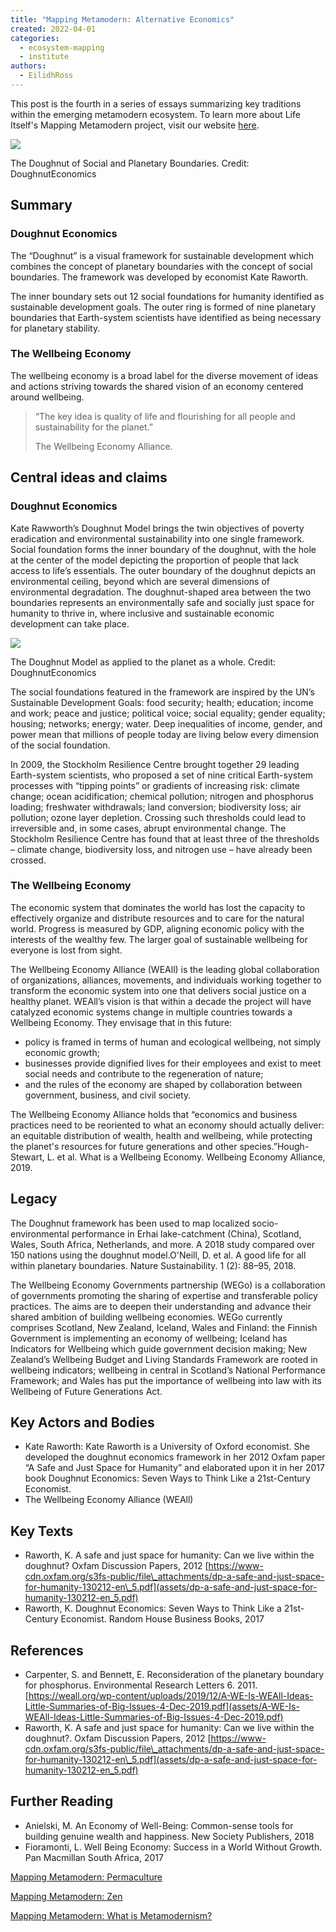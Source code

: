 ```yaml
---
title: "Mapping Metamodern: Alternative Economics"
created: 2022-04-01
categories: 
  - ecosystem-mapping
  - institute
authors: 
  - EilidhRoss
---
```


This post is the fourth in a series of essays summarizing key traditions within the emerging metamodern ecosystem. To learn more about Life Itself's Mapping Metamodern project, visit our website [here](https://ecosystem.lifeitself.org/).

![](assets/images/Doughnut_economics_shwyyy.jpg)

The Doughnut of Social and Planetary Boundaries. Credit: DoughnutEconomics

## Summary

### Doughnut Economics

The “Doughnut” is a visual framework for sustainable development which combines the concept of planetary boundaries with the concept of social boundaries. The framework was developed by economist Kate Raworth.

The inner boundary sets out 12 social foundations for humanity identified as sustainable development goals. The outer ring is formed of nine planetary boundaries that Earth-system scientists have identified as being necessary for planetary stability.

### The Wellbeing Economy

The wellbeing economy is a broad label for the diverse movement of ideas and actions striving towards the shared vision of an economy centered around wellbeing.

> “The key idea is quality of life and flourishing for all people and sustainability for the planet.”
> 
> The Wellbeing Economy Alliance.

## Central ideas and claims

### Doughnut Economics

Kate Rawworth’s Doughnut Model brings the twin objectives of poverty eradication and environmental sustainability into one single framework. Social foundation forms the inner boundary of the doughnut, with the hole at the center of the model depicting the proportion of people that lack access to life’s essentials. The outer boundary of the doughnut depicts an environmental ceiling, beyond which are several dimensions of environmental degradation. The doughnut-shaped area between the two boundaries represents an environmentally safe and socially just space for humanity to thrive in, where inclusive and sustainable economic development can take place.

![](assets/images/doughnut_xgqrmo.jpg)

The Doughnut Model as applied to the planet as a whole. Credit: DoughnutEconomics

The social foundations featured in the framework are inspired by the UN’s Sustainable Development Goals: food security; health; education; income and work; peace and justice; political voice; social equality; gender equality; housing; networks; energy; water. Deep inequalities of income, gender, and power mean that millions of people today are living below every dimension of the social foundation.

In 2009, the Stockholm Resilience Centre brought together 29 leading Earth-system scientists, who proposed a set of nine critical Earth-system processes with “tipping points” or gradients of increasing risk: climate change; ocean acidification; chemical pollution; nitrogen and phosphorus loading; freshwater withdrawals; land conversion; biodiversity loss; air pollution; ozone layer depletion. Crossing such thresholds could lead to irreversible and, in some cases, abrupt environmental change. The Stockholm Resilience Centre has found that at least three of the thresholds – climate change, biodiversity loss, and nitrogen use – have already been crossed.

### The Wellbeing Economy

The economic system that dominates the world has lost the capacity to effectively organize and distribute resources and to care for the natural world. Progress is measured by GDP, aligning economic policy with the interests of the wealthy few. The larger goal of sustainable wellbeing for everyone is lost from sight.

The Wellbeing Economy Alliance (WEAll) is the leading global collaboration of organizations, alliances, movements, and individuals working together to transform the economic system into one that delivers social justice on a healthy planet. WEAll’s vision is that within a decade the project will have catalyzed economic systems change in multiple countries towards a Wellbeing Economy. They envisage that in this future:

- policy is framed in terms of human and ecological wellbeing, not simply economic growth;
- businesses provide dignified lives for their employees and exist to meet social needs and contribute to the regeneration of nature;
- and the rules of the economy are shaped by collaboration between government, business, and civil society.

The Wellbeing Economy Alliance holds that “economics and business practices need to be reoriented to what an economy should actually deliver: an equitable distribution of wealth, health and wellbeing, while protecting the planet's resources for future generations and other species.”Hough-Stewart, L. et al. What is a Wellbeing Economy. Wellbeing Economy Alliance, 2019.

## Legacy

The Doughnut framework has been used to map localized socio-environmental performance in Erhai lake-catchment (China), Scotland, Wales, South Africa, Netherlands, and more. A 2018 study compared over 150 nations using the doughnut model.O'Neill, D. et al. A good life for all within planetary boundaries. Nature Sustainability. 1 (2): 88–95, 2018.

The Wellbeing Economy Governments partnership (WEGo) is a collaboration of governments promoting the sharing of expertise and transferable policy practices. The aims are to deepen their understanding and advance their shared ambition of building wellbeing economies. WEGo currently comprises Scotland, New Zealand, Iceland, Wales and Finland: the Finnish Government is implementing an economy of wellbeing; Iceland has Indicators for Wellbeing which guide government decision making; New Zealand’s Wellbeing Budget and Living Standards Framework are rooted in wellbeing indicators; wellbeing in central in Scotland’s National Performance Framework; and Wales has put the importance of wellbeing into law with its Wellbeing of Future Generations Act.

## Key Actors and Bodies

- Kate Raworth: Kate Raworth is a University of Oxford economist. She developed the doughnut economics framework in her 2012 Oxfam paper “A Safe and Just Space for Humanity” and elaborated upon it in her 2017 book Doughnut Economics: Seven Ways to Think Like a 21st-Century Economist.
- The Wellbeing Economy Alliance (WEAll)

## Key Texts

- Raworth, K. A safe and just space for humanity: Can we live within the doughnut? Oxfam Discussion Papers, 2012 [https://www-cdn.oxfam.org/s3fs-public/file\_attachments/dp-a-safe-and-just-space-for-humanity-130212-en\_5.pdf](assets/dp-a-safe-and-just-space-for-humanity-130212-en_5.pdf)
- Raworth, K. Doughnut Economics: Seven Ways to Think Like a 21st-Century Economist. Random House Business Books, 2017

## References

- Carpenter, S. and Bennett, E. Reconsideration of the planetary boundary for phosphorus. Environmental Research Letters 6. 2011. [https://weall.org/wp-content/uploads/2019/12/A-WE-Is-WEAll-Ideas-Little-Summaries-of-Big-Issues-4-Dec-2019.pdf](assets/A-WE-Is-WEAll-Ideas-Little-Summaries-of-Big-Issues-4-Dec-2019.pdf)
- Raworth, K. A safe and just space for humanity: Can we live within the doughnut?. Oxfam Discussion Papers, 2012 [https://www-cdn.oxfam.org/s3fs-public/file\_attachments/dp-a-safe-and-just-space-for-humanity-130212-en\_5.pdf](assets/dp-a-safe-and-just-space-for-humanity-130212-en_5.pdf)

## Further Reading

- Anielski, M. An Economy of Well-Being: Common-sense tools for building genuine wealth and happiness. New Society Publishers, 2018
- Fioramonti, L. Well Being Economy: Success in a World Without Growth. Pan Macmillan South Africa, 2017

[Mapping Metamodern: Permaculture](https://lifeitself.org/2022/03/25/mapping-metamodern-permaculture/)

[Mapping Metamodern: Zen](https://lifeitself.org/2022/03/18/mapping-metamodern-zen/)

[Mapping Metamodern: What is Metamodernism?](https://lifeitself.org/2022/03/11/mapping-metamodern-what-is-metamodernism/)
